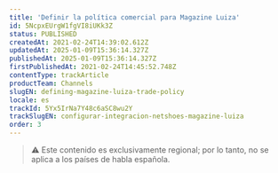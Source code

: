 ```yaml
---
title: 'Definir la política comercial para Magazine Luiza'
id: 5NcpxEUrgW1fgVI8iUKk3Z
status: PUBLISHED
createdAt: 2021-02-24T14:39:02.612Z
updatedAt: 2025-01-09T15:36:14.327Z
publishedAt: 2025-01-09T15:36:14.327Z
firstPublishedAt: 2021-02-24T14:45:52.748Z
contentType: trackArticle
productTeam: Channels
slugEN: defining-magazine-luiza-trade-policy
locale: es
trackId: 5Yx5IrNa7Y48c6aSC8wu2Y
trackSlugEN: configurar-integracion-netshoes-magazine-luiza
order: 3
---
```


> ⚠️ Este contenido es exclusivamente regional; por lo tanto, no se aplica a los países de habla española.
